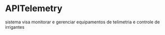 # APITelemetry
sistema visa monitorar e gerenciar equipamentos de telimetria e controle de irrigantes
